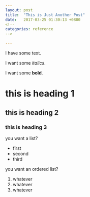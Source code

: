 ```yaml
---
layout: post
title:  "This is Just Another Post"
date:   2017-03-25 01:30:13 +0800
<!--
categories: reference 
-->

---
```

I have some text.

I want some _italics_.

I want some **bold**.

# this is heading 1

## this is heading 2

### this is heading 3

you want a list?
* first
* second
* third

you want an ordered list?
1. whatever
1. whatever
1. whatever
